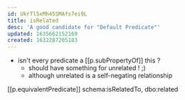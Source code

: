 ```yaml
---
id: UkrTl5xMh45SMAfs7ei9L
title: isRelated
desc: 'A good candidate for "Default Predicate"'
updated: 1635662152169
created: 1632287205183
---
```


- isn't every predicate a [[p.subPropertyOf]] this ? 
  - should have something for unrelated ! ;)
  - although unrelated is a self-negating relationship

[[p.equivalentPredicate]] schema:isRelatedTo, dbo:related 
